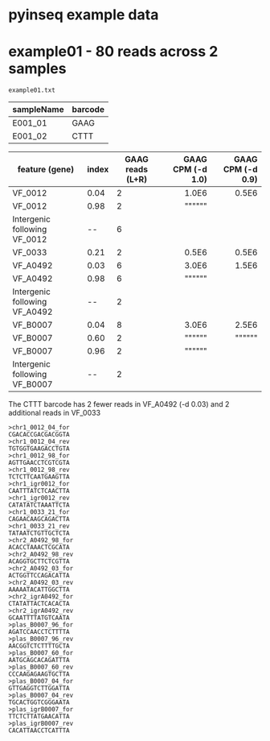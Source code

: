 # pyinseq example data

# example01 - 80 reads across 2 samples

`example01.txt`

sampleName  | barcode
------------- | -------------
E001_01  | GAAG
E001_02  | CTTT

| feature (gene) | index | GAAG reads (L+R) | GAAG CPM (-d 1.0) | GAAG CPM (-d 0.9) |
|--|--|--|--:|--:|
| VF_0012 | 0.04 | 2 | 1.0E6 | 0.5E6
| VF_0012 | 0.98 | 2 | """""" | |
| Intergenic following VF_0012 | -- | 6
| VF_0033 | 0.21 | 2 | 0.5E6 | 0.5E6
| VF_A0492 | 0.03 | 6 | 3.0E6 | 1.5E6
| VF_A0492 | 0.98 | 6 | """""" | |
| Intergenic following VF_A0492 | -- | 2
| VF_B0007 | 0.04 | 8 | 3.0E6 | 2.5E6
| VF_B0007 | 0.60 | 2 | """"""| """""" |
| VF_B0007 | 0.96 | 2 | """"""| |
| Intergenic following VF_B0007 | -- | 2

The CTTT barcode has 2 fewer reads in VF_A0492 (-d 0.03) and 2 additional reads in VF_0033


```
>chr1_0012_04_for
CGACACCGACGACGGTA
>chr1_0012_04_rev
TGTGGTGAAGACCTGTA
>chr1_0012_98_for
AGTTGAACCTCGTCGTA
>chr1_0012_98_rev
TCTCTTCAATGAAGTTA
>chr1_igr0012_for
CAATTTATCTCAACTTA
>chr1_igr0012_rev
CATATATCTAAATTCTA
>chr1_0033_21_for
CAGAACAAGCAGACTTA
>chr1_0033_21_rev
TATAATCTGTTGCTCTA
>chr2_A0492_98_for
ACACCTAAACTCGCATA
>chr2_A0492_98_rev
ACAGGTGCTTCTCGTTA
>chr2_A0492_03_for
ACTGGTTCCAGACATTA
>chr2_A0492_03_rev
AAAAATACATTGGCTTA
>chr2_igrA0492_for
CTATATTACTCACACTA
>chr2_igrA0492_rev
GCAATTTTATGTCAATA
>plas_B0007_96_for
AGATCCAACCTCTTTTA
>plas_B0007_96_rev
AACGGTCTCTTTTGCTA
>plas_B0007_60_for
AATGCAGCACAGATTTA
>plas_B0007_60_rev
CCCAAGAGAAGTGCTTA
>plas_B0007_04_for
GTTGAGGTCTTGGATTA
>plas_B0007_04_rev
TGCACTGGTCGGGAATA
>plas_igrB0007_for
TTCTCTTATGAACATTA
>plas_igrB0007_rev
CACATTAACCTCATTTA
```
